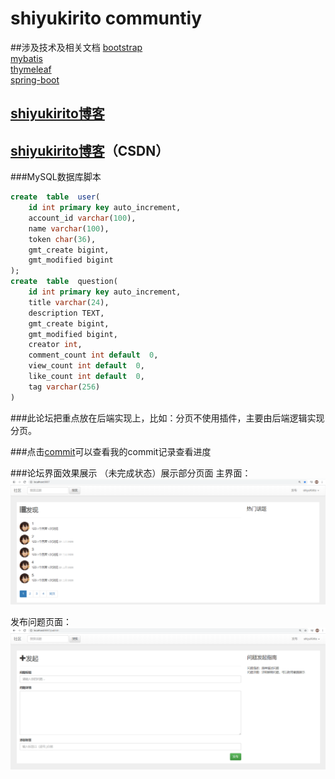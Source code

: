 # shiyukirito communtiy

##涉及技术及相关文档
[bootstrap](https://v3.bootcss.com/)  
[mybatis](http://mybatis.org/spring/zh/index.html)  
[thymeleaf](https://www.thymeleaf.org/documentation.html)  
[spring-boot](https://spring.io/projects/spring-boot/) 
## [shiyukirito博客](http://39.105.143.220/)
## [shiyukirito博客](https://blog.csdn.net/kirito9943)（CSDN）

###MySQL数据库脚本
```sql
create  table  user(
    id int primary key auto_increment,
    account_id varchar(100),
    name varchar(100),
    token char(36),
    gmt_create bigint,
    gmt_modified bigint
);
create  table  question(
    id int primary key auto_increment,
    title varchar(24),
    description TEXT,
    gmt_create bigint,
    gmt_modified bigint,
    creator int,
    comment_count int default  0,
    view_count int default  0,
    like_count int default  0,
    tag varchar(256)
)
```
###此论坛把重点放在后端实现上，比如：分页不使用插件，主要由后端逻辑实现分页。

###点击[commit](https://github.com/shiyuKirito/community/commits/master)可以查看我的commit记录查看进度

###论坛界面效果展示  （未完成状态）展示部分页面
主界面：![图片](/ReadMeImg/1.png)

发布问题页面：![图片](/ReadMeImg/2.png)




